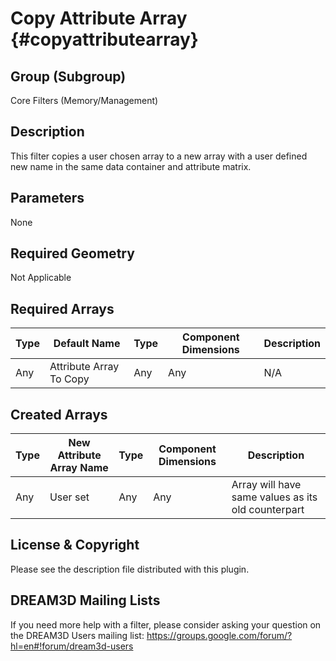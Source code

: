 Copy Attribute Array {#copyattributearray}
=============

## Group (Subgroup) ##
Core Filters (Memory/Management)

## Description ##
This filter copies a user chosen array to a new array with a user defined new name in the same data container and attribute matrix.

## Parameters ##
None

## Required Geometry ##
Not Applicable

## Required Arrays ##

| Type | Default Name | Type | Component Dimensions | Description |
|------|--------------|-------------|---------|-----|
| Any | Attribute Array To Copy | Any | Any | N/A |


## Created Arrays ##

| Type | New Attribute Array Name | Type | Component Dimensions | Description |
|------|--------------|-------------|---------|----------------|
| Any | User set | Any | Any |Array will have same values as its old counterpart |


## License & Copyright ##

Please see the description file distributed with this plugin.

## DREAM3D Mailing Lists ##

If you need more help with a filter, please consider asking your question on the DREAM3D Users mailing list:
https://groups.google.com/forum/?hl=en#!forum/dream3d-users


